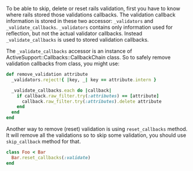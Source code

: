 To be able to skip, delete or reset rails validation, first you have to know where rails stored those validations callbacks. The validation callback information is stored in these two accessor: `_validators` and `_validate_callbacks`. `_validators` contains only information used for reflection, but not the actual validator callbacks. Instead `_validate_callbacks` is used to stored validation callbacks.

The `_validate_callbacks` accessor is an instance of ActiveSupport::Callbacks::CallbackChain class. So to safely remove validation callbacks from class, you might use:

```ruby
def remove_validation attribute
  _validators.reject!{ |key, _| key == attribute.intern }

  _validate_callbacks.each do |callback|
    if callback.raw_filter.try(:attributes) == [attribute]
      callback.raw_filter.try(:attributes).delete attribute
    end
  end
end
```

Another way to remove (reset) validation is using `reset_callbacks` method. It will remove all the validations so to skip some validation, you should use `skip_callback` method for that.

```ruby
class Foo < Bar
  Bar.reset_callbacks(:validate)
end
```

